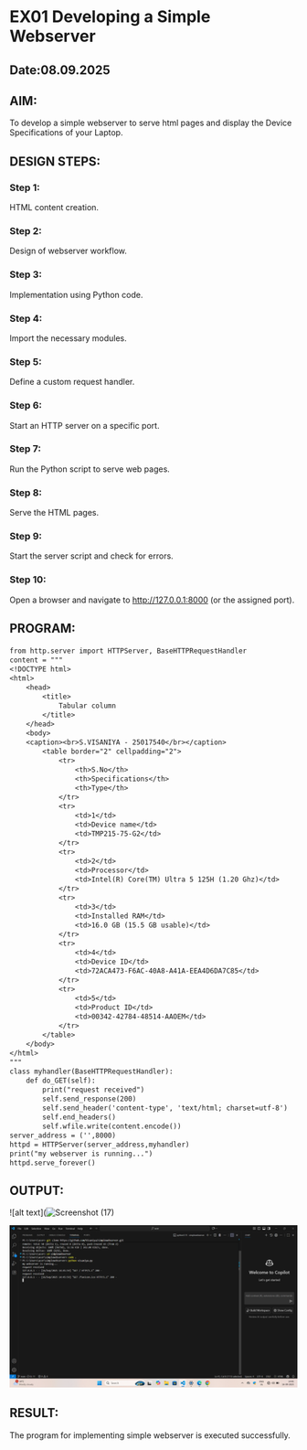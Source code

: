 # EX01 Developing a Simple Webserver
## Date:08.09.2025

## AIM:
To develop a simple webserver to serve html pages and display the Device Specifications of your Laptop.

## DESIGN STEPS:
### Step 1: 
HTML content creation.

### Step 2:
Design of webserver workflow.

### Step 3:
Implementation using Python code.

### Step 4:
Import the necessary modules.

### Step 5:
Define a custom request handler.

### Step 6:
Start an HTTP server on a specific port.

### Step 7:
Run the Python script to serve web pages.

### Step 8:
Serve the HTML pages.

### Step 9:
Start the server script and check for errors.

### Step 10:
Open a browser and navigate to http://127.0.0.1:8000 (or the assigned port).

## PROGRAM:
```
from http.server import HTTPServer, BaseHTTPRequestHandler
content = """
<!DOCTYPE html>
<html>
    <head>
        <title>
            Tabular column
        </title>
    </head>
    <body>
    <caption><br>S.VISANIYA - 25017540</br></caption>
        <table border="2" cellpadding="2">
            <tr>
                <th>S.No</th>
                <th>Specifications</th>
                <th>Type</th>
            </tr>
            <tr>
                <td>1</td>
                <td>Device name</td>
                <td>TMP215-75-G2</td>
            </tr>
            <tr>
                <td>2</td>
                <td>Processor</td>
                <td>Intel(R) Core(TM) Ultra 5 125H (1.20 Ghz)</td>
            </tr>
            <tr>
                <td>3</td>
                <td>Installed RAM</td>
                <td>16.0 GB (15.5 GB usable)</td>
            </tr>
            <tr>
                <td>4</td>
                <td>Device ID</td>
                <td>72ACA473-F6AC-40A8-A41A-EEA4D6DA7C85</td>
            </tr>
            <tr>
                <td>5</td>
                <td>Product ID</td>
                <td>00342-42784-48514-AAOEM</td>
            </tr>
        </table>
    </body>
</html>
"""
class myhandler(BaseHTTPRequestHandler):
    def do_GET(self):
        print("request received")
        self.send_response(200)
        self.send_header('content-type', 'text/html; charset=utf-8')
        self.end_headers()
        self.wfile.write(content.encode())
server_address = ('',8000)
httpd = HTTPServer(server_address,myhandler)
print("my webserver is running...")
httpd.serve_forever()
```

## OUTPUT:
![alt text](<img width="1920" height="1080" alt="Screenshot (17)" src="https://github.com/user-attachments/assets/692f692e-95c2-4fd1-921d-3de07dcff8b9" />

![alt text](<Screenshot (16).png>)

## RESULT:
The program for implementing simple webserver is executed successfully.
